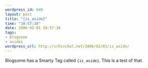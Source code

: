 ```yaml
--- 
wordpress_id: 640
layout: post
title: "{is_aside}"
time: "18:57:38"
date: 2006-02-01 18:57:38
tags: 
- blogsome
- asides
wordpress_url: http://schinckel.net/2006/02/01/is_aside/
---
```

Blogsome has a Smarty Tag called `{is_aside}`. This is a test of that. 
